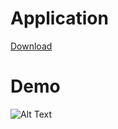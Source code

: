 # Application
[Download](https://hamzehazizzadeh.ir/app/ashpazyar.apk)

# Demo
![Alt Text](https://hamzehazizzadeh.ir/assets/images/portfolio/ashpaz_yar.gif)